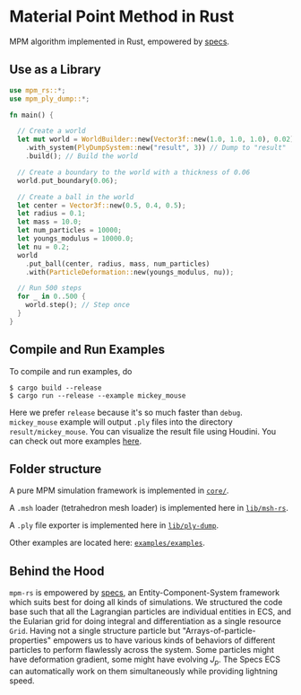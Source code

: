 # Material Point Method in Rust

MPM algorithm implemented in Rust, empowered by [specs](https://specs.amethyst.rs).

## Use as a Library

``` rust
use mpm_rs::*;
use mpm_ply_dump::*;

fn main() {

  // Create a world
  let mut world = WorldBuilder::new(Vector3f::new(1.0, 1.0, 1.0), 0.02)
    .with_system(PlyDumpSystem::new("result", 3)) // Dump to "result"
    .build(); // Build the world

  // Create a boundary to the world with a thickness of 0.06
  world.put_boundary(0.06);

  // Create a ball in the world
  let center = Vector3f::new(0.5, 0.4, 0.5);
  let radius = 0.1;
  let mass = 10.0;
  let num_particles = 10000;
  let youngs_modulus = 10000.0;
  let nu = 0.2;
  world
    .put_ball(center, radius, mass, num_particles)
    .with(ParticleDeformation::new(youngs_modulus, nu));

  // Run 500 steps
  for _ in 0..500 {
    world.step(); // Step once
  }
}
```

## Compile and Run Examples

To compile and run examples, do

```
$ cargo build --release
$ cargo run --release --example mickey_mouse
```

Here we prefer `release` because it's so much faster than `debug`. `mickey_mouse` example
will output `.ply` files into the directory `result/mickey_mouse`. You can visualize the
result file using Houdini. You can check out more examples [here](examples/examples/).

## Folder structure

A pure MPM simulation framework is implemented in [`core/`](core/).

A `.msh` loader (tetrahedron mesh loader) is implemented here in [`lib/msh-rs`](lib/msh-rs/).

A `.ply` file exporter is implemented here in [`lib/ply-dump`](lib/ply-dump/).

Other examples are located here: [`examples/examples`](examples/examples).

## Behind the Hood

`mpm-rs` is empowered by [specs](https://specs.amethyst.rs), an Entity-Component-System
framework which suits best for doing all kinds of simulations. We structured the code base
such that all the Lagrangian particles are individual entities in ECS, and the Eularian
grid for doing integral and differentiation as a single resource `Grid`. Having not a single
structure particle but "Arrays-of-particle-properties" empowers us to have various kinds of
behaviors of different particles to perform flawlessly across the system. Some particles
might have deformation gradient, some might have evolving $J_p$. The Specs ECS can
automatically work on them simultaneously while providing lightning speed.